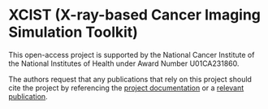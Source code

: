 # XCIST (X-ray-based Cancer Imaging Simulation Toolkit)

This open-access project is supported by the National Cancer Institute of the National Institutes of Health under Award Number U01CA231860.

The authors request that any publications that rely on this project should cite the project by referencing the [project documentation](https://xcist.github.io/github.io/) or a [relevant publication](https://www.researchgate.net/project/XCIST-X-ray-based-Cancer-Imaging-Toolkit).
